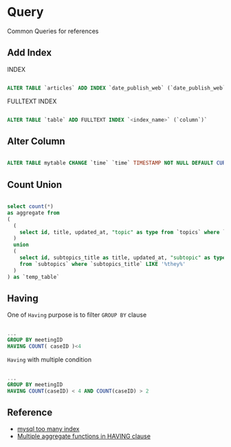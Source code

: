 # Query

Common Queries for references

## Add Index

INDEX

```sql

ALTER TABLE `articles` ADD INDEX `date_publish_web` (`date_publish_web`)

```

FULLTEXT INDEX

```sql

ALTER TABLE `table` ADD FULLTEXT INDEX `<index_name>` (`column`)`

```

## Alter Column

```sql

ALTER TABLE mytable CHANGE `time` `time` TIMESTAMP NOT NULL DEFAULT CURRENT_TIMESTAMP

```

## Count Union

```sql

select count(*)
as aggregate from
(
  (
    select id, title, updated_at, "topic" as type from `topics` where `title` LIKE '%they%'
  )
  union
  (
    select id, subtopics_title as title, updated_at, "subtopic" as type
    from `subtopics` where `subtopics_title` LIKE '%they%'
  )
) as `temp_table`

```

## Having

One of `Having` purpose is to filter `GROUP BY` clause

```sql

...
GROUP BY meetingID
HAVING COUNT( caseID )<4


```

`Having` with multiple condition

```sql

...
GROUP BY meetingID
HAVING COUNT(caseID) < 4 AND COUNT(caseID) > 2

```

## Reference

* [mysql too many index](https://stackoverflow.com/questions/4120160/mysql-too-many-indexes)
* [Multiple aggregate functions in HAVING clause](https://stackoverflow.com/questions/14756222/multiple-aggregate-functions-in-having-clause)